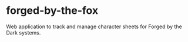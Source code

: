 # forged-by-the-fox
Web application to track and manage character sheets for Forged by the Dark systems.
